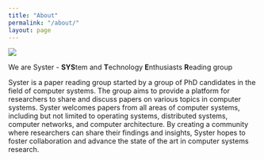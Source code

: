 ```yaml
---
title: "About"
permalink: "/about/"
layout: page
---
```



![](https://i.imgur.com/g3vPGSx.png)

We are Syster - **SYS**tem and **T**echnology **E**nthusiasts **R**eading group

Syster is a paper reading group started by a group of PhD candidates in the field of computer systems. The group aims to provide a platform for researchers to share and discuss papers on various topics in computer systems. Syster welcomes papers from all areas of computer systems, including but not limited to operating systems, distributed systems, computer networks, and computer architecture. By creating a community where researchers can share their findings and insights, Syster hopes to foster collaboration and advance the state of the art in computer systems research.
